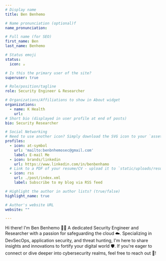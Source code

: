 ```yaml
---
# Display name
title: Ben Benhemo

# Name pronunciation (optional)f
name_pronunciation: 

# Full name (for SEO)
first_name: Ben
last_name: Benhemo

# Status emoji
status:
  icon: ☕️

# Is this the primary user of the site?
superuser: true

# Role/position/tagline
role: Security Engineer & Researcher 

# Organizations/Affiliations to show in About widget
organizations:
  - name: K Health
    url: 
# Short bio (displayed in user profile at end of posts)
bio: Security Researcher

# Social Networking
# Need to use another icon? Simply download the SVG icon to your `assets/media/icons/` folder.
profiles:
  - icon: at-symbol
    url: 'mailto:benbnhemosec@gmail.com'
    label: E-mail Me
  - icon: brands/linkedin
    url: https://www.linkedin.com/in/benbenhamo
  # Link to a PDF of your resume/CV - upload it to `static/uploads/resume.pdf`
  - icon: rss
    url: ./post/index.xml
    label: Subscribe to my blog via RSS feed

# Highlight the author in author lists? (true/false)
highlight_name: true

# Author's website URL
website: ""

---
```


Hi there! I'm Ben Benhemo 👨‍💻 
A dedicated Security Engineer and Researcher with a passion for safeguarding the cloud ☁️. 
Specializing in DevSecOps, application security, and threat hunting, I'm here to share insights and innovations to fortify your digital world 🛡️. 
If you're eager to connect or dive deeper into cybersecurity realms, feel free to reach out 📧!
